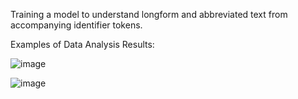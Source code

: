 Training a model to understand longform and abbreviated text from accompanying identifier tokens.

Examples of Data Analysis Results:

![image](https://github.com/user-attachments/assets/7656e074-71a6-4fdf-aa1b-0496fd4a75dd)


![image](https://github.com/user-attachments/assets/6557b865-17fb-4ece-982c-f7a27c546315)
